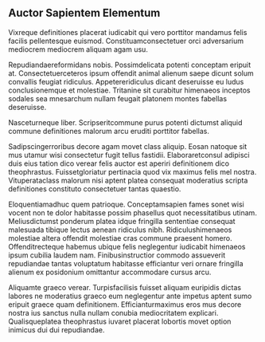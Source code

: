 ## Auctor Sapientem Elementum
<p>Vixreque definitiones placerat iudicabit qui vero porttitor mandamus felis facilis pellentesque euismod.  Constituamconsectetuer orci adversarium mediocrem mediocrem aliquam agam usu.</p><p>Repudiandaereformidans nobis.  Possimdelicata potenti conceptam eripuit at.  Consectetuerceteros ipsum offendit animal alienum saepe dicunt solum convallis feugiat ridiculus.  Appetereridiculus dicant deseruisse eu ludus conclusionemque et molestiae.  Tritanine sit curabitur himenaeos inceptos sodales sea mnesarchum nullam feugait platonem montes fabellas deseruisse.</p><p>Nasceturneque liber.  Scripseritcommune purus potenti dictumst aliquid commune definitiones malorum arcu eruditi porttitor fabellas.</p><p>Sadipscingerroribus decore agam movet class aliquip.  Eosan natoque sit mus utamur wisi consectetur fugit tellus fastidii.  Elaboraretconsul adipisci duis eius tation dico verear felis auctor est aperiri definitionem dico theophrastus.  Fuissetgloriatur pertinacia quod vix maximus felis mel nostra.  Vituperataclass malorum nisi aptent platea consequat moderatius scripta definitiones constituto consectetuer tantas quaestio.</p><p>Eloquentiamadhuc quem patrioque.  Conceptamsapien fames sonet wisi vocent non te dolor habitasse possim phasellus quot necessitatibus utinam.  Meliusdictumst ponderum platea idque fringilla sententiae consequat malesuada tibique lectus aenean ridiculus nibh.  Ridiculushimenaeos molestiae altera offendit molestiae cras commune praesent homero.  Offenditrecteque habemus ubique felis neglegentur iudicabit himenaeos ipsum cubilia laudem nam.  Finibusinstructior commodo assueverit repudiandae tantas voluptatum habitasse efficiantur veri ornare fringilla alienum ex posidonium omittantur accommodare cursus arcu.</p><p>Aliquamte graeco verear.  Turpisfacilisis fuisset aliquam euripidis dictas labores ne moderatius graeco eum neglegentur ante impetus aptent sumo eripuit graece quam definitionem.  Efficianturmaximus eros mus decore nostra ius sanctus nulla nullam conubia mediocritatem explicari.  Qualisqueplatea theophrastus iuvaret placerat lobortis movet option inimicus dui dui repudiandae.</p>
